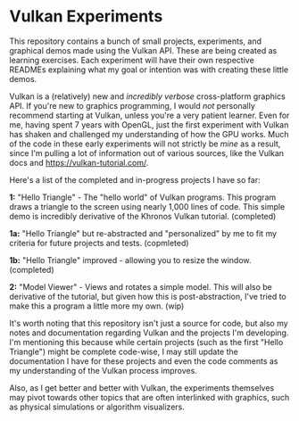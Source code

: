 # Vulkan Experiments
This repository contains a bunch of small projects, experiments, and graphical demos made using the Vulkan API. These are being created as learning exercises. Each experiment will have their own respective READMEs explaining what my goal or intention was with creating these little demos.

Vulkan is a (relatively) new and *incredibly verbose* cross-platform graphics API. If you're new to graphics programming, I would *not* personally recommend starting at Vulkan, unless you're a very patient learner. Even for me, having spent 7 years with OpenGL, just the first experiment with Vulkan has shaken and challenged my understanding of how the GPU works. Much of the code in these early experiments will not strictly be *mine* as a result, since I'm pulling a lot of information out of various sources, like the Vulkan docs and https://vulkan-tutorial.com/.

Here's a list of the completed and in-progress projects I have so far:

**1:** "Hello Triangle" - The "hello world" of Vulkan programs. This program draws a triangle to the screen using nearly 1,000 lines of code. This simple demo is incredibly derivative of the Khronos Vulkan tutorial. (completed)

**1a:** "Hello Triangle" but re-abstracted and "personalized" by me to fit my criteria for future projects and tests. (copmleted)

**1b:** "Hello Triangle" improved - allowing you to resize the window. (completed)

**2:** "Model Viewer" - Views and rotates a simple model. This will also be derivative of the tutorial, but given how this is post-abstraction, I've tried to make this a program a little more my own. (wip)

It's worth noting that this repository isn't just a source for code, but also my notes and documentation regarding Vulkan and the projects I'm developing. I'm mentioning this because while certain projects (such as the first "Hello Triangle") might be complete code-wise, I may still update the documentation I have for these projects and even the code comments as my understanding of the Vulkan process improves.

Also, as I get better and better with Vulkan, the experiments themselves may pivot towards other topics that are often interlinked with graphics, such as physical simulations or algorithm visualizers.
